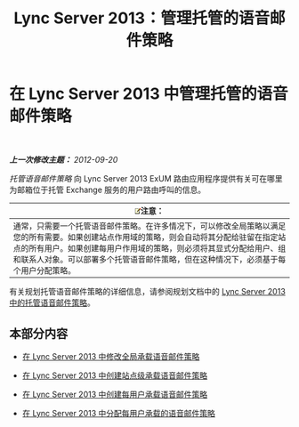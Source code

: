 ﻿---
title: 'Lync Server 2013：管理托管的语音邮件策略 '
TOCTitle: 管理托管的语音邮件策略
ms:assetid: 50ff22e3-9c8b-4a33-a72f-d149892acf53
ms:mtpsurl: https://technet.microsoft.com/zh-cn/library/Gg398332(v=OCS.15)
ms:contentKeyID: 49312839
ms.date: 05/19/2016
mtps_version: v=OCS.15
ms.translationtype: HT
---

# 在 Lync Server 2013 中管理托管的语音邮件策略

 

_**上一次修改主题：** 2012-09-20_

*托管语音邮件策略* 向 Lync Server 2013 ExUM 路由应用程序提供有关可在哪里为邮箱位于托管 Exchange 服务的用户路由呼叫的信息。

<table>
<thead>
<tr class="header">
<th><img src="images/Dn783119.note(OCS.15).gif" title="note" alt="note" />注意：</th>
</tr>
</thead>
<tbody>
<tr class="odd">
<td>通常，只需要一个托管语音邮件策略。在许多情况下，可以修改全局策略以满足您的所有需要。如果创建站点作用域的策略，则会自动将其分配给驻留在指定站点的所有用户。如果创建每用户作用域的策略，则必须将其显式分配给用户、组和联系人对象。可以部署多个托管语音邮件策略，但在这种情况下，必须基于每个用户分配策略。</td>
</tr>
</tbody>
</table>


有关规划托管语音邮件策略的详细信息，请参阅规划文档中的 [Lync Server 2013 中的托管语音邮件策略](lync-server-2013-hosted-voice-mail-policies.md)。

## 本部分内容

  - [在 Lync Server 2013 中修改全局承载语音邮件策略](lync-server-2013-modify-the-global-hosted-voice-mail-policy.md)

  - [在 Lync Server 2013 中创建站点级承载语音邮件策略](lync-server-2013-create-a-site-level-hosted-voice-mail-policy.md)

  - [在 Lync Server 2013 中创建每用户承载语音邮件策略](lync-server-2013-create-a-per-user-hosted-voice-mail-policy.md)

  - [在 Lync Server 2013 中分配每用户承载的语音邮件策略](lync-server-2013-assign-a-per-user-hosted-voice-mail-policy.md)

